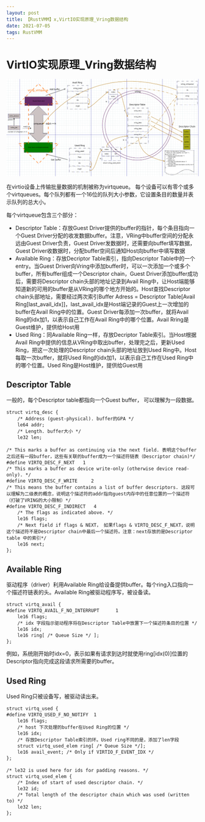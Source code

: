 ```yaml
---
layout: post
title: 【RustVMM】x,VirtIO实现原理_Vring数据结构
date: 2021-07-05 
tags: RustVMM
---
```


# VirtIO实现原理_Vring数据结构

<img src="/images/posts/20210709-Vring/20191231092024327.png" width="700px" />

在virtio设备上传输批量数据的机制被称为virtqueue。 每个设备可以有零个或多个virtqueues。每个队列都有一个16位的队列大小参数，它设置条目的数量并表示队列的总大小。

每个virtqueue包含三个部分：
- Descriptor Table：存放Guest Driver提供的buffer的指针，每个条目指向一个Guest Driver分配的收发数据buffer。注意，VRing中buffer空间的分配永远由Guest Driver负责，Guest Driver发数据时，还需要向buffer填写数据，Guest Driver收数据时，分配buffer空间后通知Host向buffer中填写数据
- Available Ring：存放Decriptor Table索引，指向Descriptor Table中的一个entry。当Guest Driver向Vring中添加buffer时，可以一次添加一个或多个buffer，所有buffer组成一个Descriptor chain，Guest Driver添加buffer成功后，需要将Descriptor chain头部的地址记录到Avail Ring中，让Host端能够知道新的可用的buffer是从VRing的哪个地方开始的。Host查找Descriptor chain头部地址，需要经过两次索引Buffer Adress = Descriptor Table[Avail Ring[last_avail_idx]]，last_avail_idx是Host端记录的Guest上一次增加的buffer在Avail Ring中的位置。Guest Driver每添加一次buffer，就将Avail Ring的idx加1，以表示自己工作在Avail Ring中的哪个位置。Avail Rring是Guest维护，提供给Host用
- Used Ring：同Available Ring一样，存放Decriptor Table索引。当Host根据Avail Ring中提供的信息从VRing中取出buffer，处理完之后，更新Used Ring，把这一次处理的Descriptor chain头部的地址放到Used Ring中。Host每取一次buffer，就将Used Ring的idx加1，以表示自己工作在Used Ring中的哪个位置。Used Ring是Host维护，提供给Guest用

## Descriptor Table
一般的，每个Descriptor table都指向一个Guest buffer， 可以理解为一段数据。

```
struct virtq_desc {
    /* Address (guest-physical). buffer的GPA */
    le64 addr;
    /* Length. buffer大小 */
    le32 len;

/* This marks a buffer as continuing via the next field. 表明这个buffer之后还有一段buffer，这些有关联的buffer成为一个描述符链表（Descriptor chain)*/
#define VIRTQ_DESC_F_NEXT   1
/* This marks a buffer as device write-only (otherwise device read-only). */
#define VIRTQ_DESC_F_WRITE     2
/* This means the buffer contains a list of buffer descriptors. 这段可以理解为二级表的概念，说明这个描述符的addr指向guest内存中的任意位置的一个描述符（打破了VRING的大小限制）*/
#define VIRTQ_DESC_F_INDIRECT   4
    /* The flags as indicated above. */
    le16 flags;
    /* Next field if flags & NEXT， 如果flags & VIRTQ_DESC_F_NEXT，说明这个描述符不是Descriptor chain中最后一个描述符。注意：next存放的是Descriptor table 中的索引*/
    le16 next;
};
```

## Available Ring
驱动程序（driver）利用Available Ring给设备提供buffer。每个ring入口指向一个描述符链表的头。Available Ring被驱动程序写，被设备读。
```
struct virtq_avail {
#define VIRTQ_AVAIL_F_NO_INTERRUPT      1
    le16 flags;
    /* idx 字段指示驱动程序将在Descriptor Table中放置下一个描述符条目的位置 */
    le16 idx;
    le16 ring[ /* Queue Size */ ];
};
```
例如，系统刚开始时idx=0，表示如果有请求到达时就使用ring[idx(0)]位置的Descriptor指向完成这段请求所需要的buffer。

## Used Ring
Used Ring只被设备写，被驱动读出来。
```
struct virtq_used {
#define VIRTQ_USED_F_NO_NOTIFY  1
    le16 flags;
    /* host 下次处理的buffer在Used Ring的位置 */
    le16 idx;
    /* 存放Descriptor Table索引的环。Used ring不同的是，添加了len字段
    struct virtq_used_elem ring[ /* Queue Size */];
    le16 avail_event; /* Only if VIRTIO_F_EVENT_IDX */
};

/* le32 is used here for ids for padding reasons. */
struct virtq_used_elem {
    /* Index of start of used descriptor chain. */
    le32 id;
    /* Total length of the descriptor chain which was used (written to) */
    le32 len;
};
```

